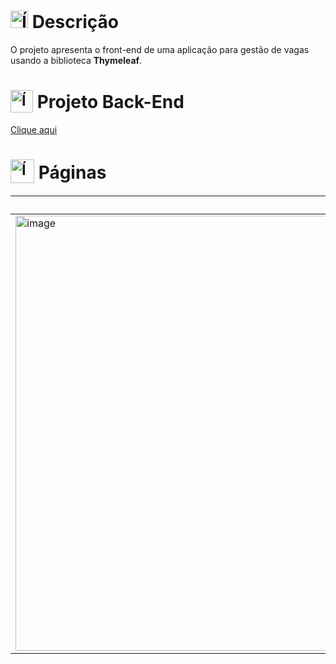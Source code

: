 # <img src="https://github.com/user-attachments/assets/caabfdf0-0f9e-44a3-8200-c6579fe87887" alt="Ícone de descrição" width="28" /> Descrição
O projeto apresenta o front-end de uma aplicação para gestão de vagas usando a biblioteca **Thymeleaf**.

# <sub><img src="https://github.com/user-attachments/assets/578e125e-a1b4-4ea6-871f-a9c94689d617" alt="Ícone de backend" width="36" /></sub> Projeto Back-End
[Clique aqui](https://github.com/MatheusADC/GestaoDeVagas)

# <sub><img width="38" src="https://github.com/user-attachments/assets/d5b6e4d2-b813-4170-8d0f-995b074b3b2c" alt="Ícone de site" /></sub> Páginas
| Login |
| ----- |
| <img width="1460" height="696" alt="image" src="https://github.com/user-attachments/assets/157278be-6c58-474b-b45a-0d129a85c5e6" /> |
